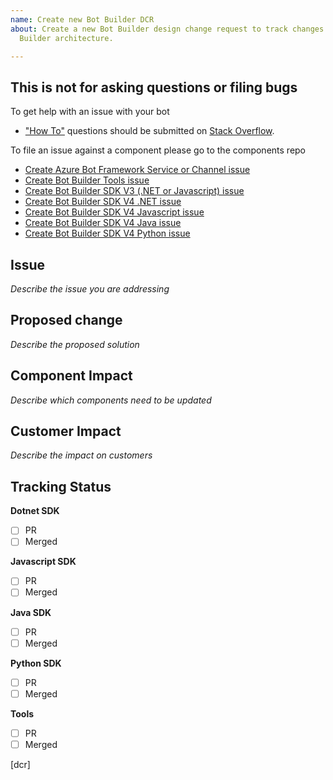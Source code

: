 ```yaml
---
name: Create new Bot Builder DCR
about: Create a new Bot Builder design change request to track changes to the Bot
  Builder architecture.

---
```


## This is not for asking questions or filing bugs

To get help with an issue with your bot
* ["How To"](https://stackoverflow.com/help/how-to-ask) questions should be submitted on [Stack Overflow](https://stackoverflow.com/questions/tagged/botframework).

To file an issue against a component please go to the components repo
* [Create Azure Bot Framework Service or Channel issue](https://github.com/Microsoft/botframework-services/issues/new/choose)
* [Create Bot Builder Tools issue](https://github.com/Microsoft/botbuilder-tools/issues/new/choose)
* [Create Bot Builder SDK V3 (.NET or Javascript) issue](https://github.com/Microsoft/botbuilder-V3/issues/new/choose)
* [Create Bot Builder SDK V4 .NET issue](https://github.com/Microsoft/botbuilder-dotnet/issues/new/choose)
* [Create Bot Builder SDK V4 Javascript issue](https://github.com/Microsoft/botbuilder-js/issues/new/choose)
* [Create Bot Builder SDK V4 Java issue](https://github.com/Microsoft/botbuilder-java/issues/new/choose)
* [Create Bot Builder SDK V4 Python issue](https://github.com/Microsoft/botbuilder-python/issues/new/choose)

## Issue
*Describe the issue you are addressing*

## Proposed change
*Describe the proposed solution*

## Component Impact 
*Describe which components need to be updated*

## Customer Impact 
*Describe the impact on customers*

## Tracking Status
**Dotnet SDK**
- [ ] PR
- [ ] Merged

**Javascript SDK**
- [ ] PR
- [ ] Merged

**Java SDK**
- [ ] PR
- [ ] Merged

**Python SDK**
- [ ] PR
- [ ] Merged

**Tools**
- [ ] PR
- [ ] Merged

[dcr]
